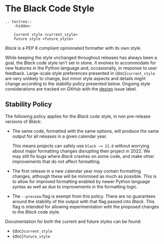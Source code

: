 # The Black Code Style

```{eval-rst}
.. toctree::
    :hidden:

    Current style <current_style>
    Future style <future_style>
```

_Black_ is a PEP 8 compliant opinionated formatter with its own style.

While keeping the style unchanged throughout releases has always been a goal, the
_Black_ code style isn't set in stone. It evolves to accommodate for new features in the
Python language and, occasionally, in response to user feedback. Large-scale style
preferences presented in {doc}`current_style` are very unlikely to change, but minor
style aspects and details might change according to the stability policy presented
below. Ongoing style considerations are tracked on GitHub with the
[design](https://github.com/psf/black/labels/T%3A%20design) issue label.

## Stability Policy

The following policy applies for the _Black_ code style, in non pre-release versions of
_Black_:

- The same code, formatted with the same options, will produce the same output for all
  releases in a given calendar year.

  This means projects can safely use `black ~= 22.0` without worrying about major
  formatting changes disrupting their project in 2022. We may still fix bugs where
  _Black_ crashes on some code, and make other improvements that do not affect
  formatting.

- The first release in a new calendar year _may_ contain formatting changes, although
  these will be minimised as much as possible. This is to allow for improved formatting
  enabled by newer Python language syntax as well as due to improvements in the
  formatting logic.

- The `--preview` flag is exempt from this policy. There are no guarantees around the
  stability of the output with that flag passed into _Black_. This flag is intended for
  allowing experimentation with the proposed changes to the _Black_ code style.

Documentation for both the current and future styles can be found:

- {doc}`current_style`
- {doc}`future_style`
